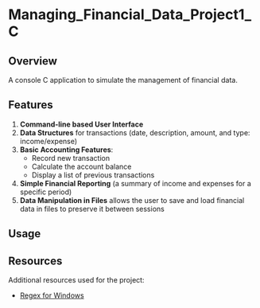 # Managing_Financial_Data_Project1_C

## Overview
A console C application to simulate the management of financial data.

## Features

 1. **Command-line based User Interface** 
 2. **Data Structures** for transactions (date, description, amount, and type: income/expense)
 3. **Basic Accounting Features**: 
     - Record new transaction
     - Calculate the account balance
     - Display a list of previous transactions
 4. **Simple Financial Reporting** (a summary of income and expenses
        for a specific period)
 5. **Data Manipulation in Files** allows the user to save and load financial data in files to preserve it between sessions
    

## Usage

## Resources
Additional resources used for the project:
 - [Regex for Windows](https://gnuwin32.sourceforge.net/packages/regex.htm)
